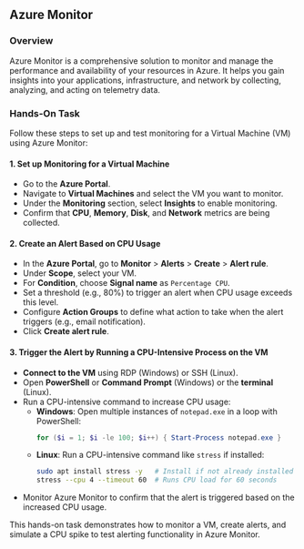## Azure Monitor

### Overview
Azure Monitor is a comprehensive solution to monitor and manage the performance and availability of your resources in Azure. It helps you gain insights into your applications, infrastructure, and network by collecting, analyzing, and acting on telemetry data.

### Hands-On Task
Follow these steps to set up and test monitoring for a Virtual Machine (VM) using Azure Monitor:

#### 1. Set up Monitoring for a Virtual Machine
   - Go to the **Azure Portal**.
   - Navigate to **Virtual Machines** and select the VM you want to monitor.
   - Under the **Monitoring** section, select **Insights** to enable monitoring.
   - Confirm that **CPU**, **Memory**, **Disk**, and **Network** metrics are being collected.

#### 2. Create an Alert Based on CPU Usage
   - In the **Azure Portal**, go to **Monitor** > **Alerts** > **Create** > **Alert rule**.
   - Under **Scope**, select your VM.
   - For **Condition**, choose **Signal name** as `Percentage CPU`.
   - Set a threshold (e.g., 80%) to trigger an alert when CPU usage exceeds this level.
   - Configure **Action Groups** to define what action to take when the alert triggers (e.g., email notification).
   - Click **Create alert rule**.

#### 3. Trigger the Alert by Running a CPU-Intensive Process on the VM
   - **Connect to the VM** using RDP (Windows) or SSH (Linux).
   - Open **PowerShell** or **Command Prompt** (Windows) or the **terminal** (Linux).
   - Run a CPU-intensive command to increase CPU usage:
     - **Windows**: Open multiple instances of `notepad.exe` in a loop with PowerShell:
       ```powershell
       for ($i = 1; $i -le 100; $i++) { Start-Process notepad.exe }
       ```
     - **Linux**: Run a CPU-intensive command like `stress` if installed:
       ```bash
       sudo apt install stress -y   # Install if not already installed
       stress --cpu 4 --timeout 60  # Runs CPU load for 60 seconds
       ```
   - Monitor Azure Monitor to confirm that the alert is triggered based on the increased CPU usage.

This hands-on task demonstrates how to monitor a VM, create alerts, and simulate a CPU spike to test alerting functionality in Azure Monitor.
